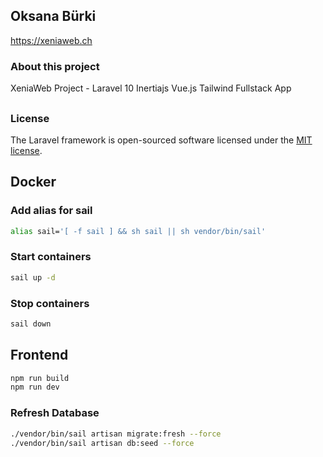 ## Oksana Bürki

<https://xeniaweb.ch>

### About this project

XeniaWeb Project - Laravel 10 Inertiajs Vue.js Tailwind Fullstack App

[comment]: <> (- [Simple, fast routing engine]&#40;https://laravel.com/docs/routing&#41;.)

[comment]: <> (- [Powerful dependency injection container]&#40;https://laravel.com/docs/container&#41;.)

[comment]: <> (- Multiple back-ends for [session]&#40;https://laravel.com/docs/session&#41; and [cache]&#40;https://laravel.com/docs/cache&#41; storage.)

[comment]: <> (- Expressive, intuitive [database ORM]&#40;https://laravel.com/docs/eloquent&#41;.)

[comment]: <> (- Database agnostic [schema migrations]&#40;https://laravel.com/docs/migrations&#41;.)

[comment]: <> (- [Robust background job processing]&#40;https://laravel.com/docs/queues&#41;.)

[comment]: <> (- [Real-time event broadcasting]&#40;https://laravel.com/docs/broadcasting&#41;.)

[comment]: <> (Laravel is accessible, powerful, and provides tools required for large, robust applications.)

##

### License

The Laravel framework is open-sourced software licensed under the [MIT license](https://opensource.org/licenses/MIT).

## Docker
### Add alias for sail 
```sh
alias sail='[ -f sail ] && sh sail || sh vendor/bin/sail'
```

### Start containers
```sh
sail up -d
```

### Stop containers
```sh
sail down
```

## Frontend
```sh
npm run build
npm run dev
```

### Refresh Database
```sh
./vendor/bin/sail artisan migrate:fresh --force
./vendor/bin/sail artisan db:seed --force
```

